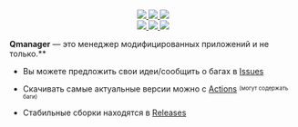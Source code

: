 <p align="center">
    <a href="https://vtosters.app/">
        <picture>
          <source media="(prefers-color-scheme: dark)" srcset="">
          <img src="">
        </picture>
    </a>
    <br>
    <br>
    <a href="https://t.me/s/HackStore apk">
        <img src="https://img.shields.io/badge/-Telegram-blue?style=for-the-badge&logo=telegram&color=2AABEE"/>
    </a>
    <a href="">
        <img src="https://img.shields.io/badge/-VK-blue?style=for-the-badge&logo=vk&color=0077FF"/>
    </a>
    <a href="">
        <img src="https://img.shields.io/badge/-Discord-blue?style=for-the-badge&logo=discord&color=5865F2&logoColor=FFFFFF"/>
    </a>
    <br>
    <a href="https://github.com/vtosters/lite/issues">
        <img src="https://img.shields.io/github/issues/vtosters/lite?style=flat-square"/>
    </a>
    <a href="https://github.com/vtosters/lite/network/members">
        <img src="https://img.shields.io/github/forks/vtosters/lite?style=flat-square"/>
    </a>
    <a href="https://github.com/vtosters/lite/stargazers">
        <img src="https://img.shields.io/github/stars/vtosters/lite?style=flat-square"/>
    </a>
</p>

**Qmanager** — это менеджер модифицированных приложений и не только.**

* Вы можете предложить свои идеи/сообщить о багах в [Issues]()

* Скачивать самые актуальные версии можно с [Actions](https://github.com/qmanager/actions)
<sup><sub>(могут содержать баги)</sub></sup>

* Стабильные сборки находятся в [Releases](https://github.com/qmanager/releases)
